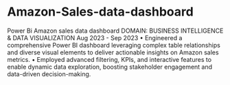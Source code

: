 # Amazon-Sales-data-dashboard
Power Bi Amazon sales data dashboard
DOMAIN: BUSINESS INTELLIGENCE & DATA VISUALIZATION Aug 2023 - Sep 2023
• Engineered a comprehensive Power BI dashboard leveraging complex table relationships and diverse visual elements to deliver 
actionable insights on Amazon sales metrics.
• Employed advanced filtering, KPIs, and interactive features to enable dynamic data exploration, boosting stakeholder 
engagement and data-driven decision-making.
